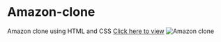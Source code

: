 # Amazon-clone
Amazon clone using HTML and CSS 
<a href='https://653f4d8bde07b01e9cbdf260--creative-cuchufli-fe202a.netlify.app/'>Click here to view</a>
![Amazon clone](https://github.com/PratyakshaAmbig/Amazon-clone/assets/149353741/91d1527d-16c6-471a-810e-e8f7d502876c)
